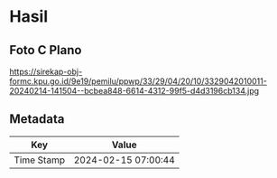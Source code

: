 # Hasil

## Foto C Plano

https://sirekap-obj-formc.kpu.go.id/9e19/pemilu/ppwp/33/29/04/20/10/3329042010011-20240214-141504--bcbea848-6614-4312-99f5-d4d3196cb134.jpg


## Metadata

| Key        | Value               |
| ---------- | ------------------- |
| Time Stamp | 2024-02-15 07:00:44 |



